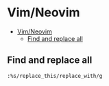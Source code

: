 # Vim/Neovim
<!--ts-->
* [Vim/Neovim](vim.md#vimneovim)
   * [Find and replace all](vim.md#find-and-replace-all)

<!-- Added by: runner, at: Fri Jul 30 08:37:59 UTC 2021 -->

<!--te-->

## Find and replace all
```vim
:%s/replace_this/replace_with/g
```
